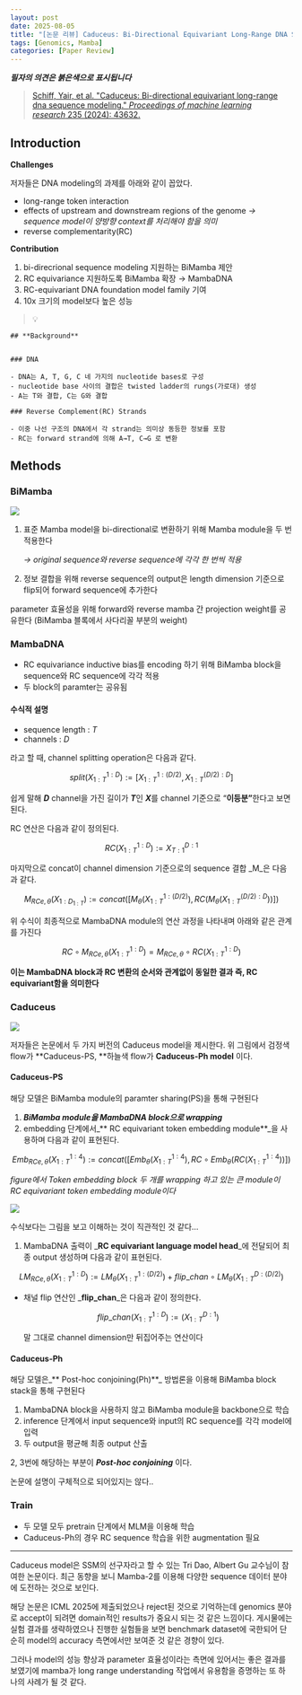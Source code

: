 ```yaml
---
layout: post
date: 2025-08-05
title: "[논문 리뷰] Caduceus: Bi-Directional Equivariant Long-Range DNA Sequence Modeling"
tags: [Genomics, Mamba]
categories: [Paper Review]
---
```


<span class="notion-red">_**필자의 의견은 붉은색으로 표시됩니다**_</span>


> [Schiff, Yair, et al. "Caduceus: Bi-directional equivariant long-range dna sequence modeling." ](https://pmc.ncbi.nlm.nih.gov/articles/PMC12189541/)[_Proceedings of machine learning research_](https://pmc.ncbi.nlm.nih.gov/articles/PMC12189541/)[ 235 (2024): 43632.](https://pmc.ncbi.nlm.nih.gov/articles/PMC12189541/)



## Introduction


**Challenges**


저자들은 DNA modeling의 과제를 아래와 같이 꼽았다.

- long-range token interaction
- effects of upstream and downstream regions of the genome 
_→ sequence model이 양방향 context를 처리해야 함을 의미_
- reverse complementarity(RC)

**Contribution**

1. bi-direcrional sequence modeling 지원하는 BiMamba 제안
1. RC equivariance 지원하도록 BiMamba 확장 → MambaDNA
1. RC-equivariant DNA foundation model family 기여
1. 10x 크기의 model보다 높은 성능

> 💡 


	## **Background**


	### DNA

	- DNA는 A, T, G, C 네 가지의 nucleotide bases로 구성
	- nucleotide base 사이의 결합은 twisted ladder의 rungs(가로대) 생성
	- A는 T와 결합, C는 G와 결합

	### Reverse Complement(RC) Strands

	- 이중 나선 구조의 DNA에서 각 strand는 의미상 동등한 정보를 포함
	- RC는 forward strand에 의해 A→T, C→G 로 변환


## Methods



### BiMamba


![](https://prod-files-secure.s3.us-west-2.amazonaws.com/542b861c-36a8-4051-84e5-8804b6728dba/2c247d59-7815-4980-99f0-8f0d21f445a7/image.png?X-Amz-Algorithm=AWS4-HMAC-SHA256&X-Amz-Content-Sha256=UNSIGNED-PAYLOAD&X-Amz-Credential=ASIAZI2LB466ZS4ZH2IK%2F20250811%2Fus-west-2%2Fs3%2Faws4_request&X-Amz-Date=20250811T161056Z&X-Amz-Expires=3600&X-Amz-Security-Token=IQoJb3JpZ2luX2VjELj%2F%2F%2F%2F%2F%2F%2F%2F%2F%2FwEaCXVzLXdlc3QtMiJHMEUCIQDM0wqTWJIOd8st7WI3peNTJqK%2ByT3HgHcVZtIurPpfrQIgeEVu9kN8nBwbHfs4k9mTAX8ewa0A5P8eRmKy%2BGxsAEkqiAQI8f%2F%2F%2F%2F%2F%2F%2F%2F%2F%2FARAAGgw2Mzc0MjMxODM4MDUiDJDMnllbH7nUYxHuFSrcA%2F9Oc9WKGtray98wutqwWiC2ctWP4%2FCEu3HWtnzkrR%2Bny%2F4dyhQ0beOp4kKonaObPdq5ZUdtt1uGHV0PsrEIT%2F%2BCIMd2r2VPfp%2FsPpyYnjudDr1wHkmdfGOyl%2FudMxybvZ229k5GotYY6ccaEOQDzHXJoOf5oKSJzHORzKRI4dgKjie7WMdm0%2FCRiknDvuEXTdr33EjMFzPOZ%2BLUEuQfqNQ%2BJ0reuAMr5YK%2FqY9k5bcGIxM78nqyMbCho9LvsJmriwRxSxWQ6g4HWPiUpzKkqR1BfBH8kdkmXgPMntL%2FIkVqLzQpk328lmmNL8Bt7y%2FG8PYlWeLYFfpM2qWqDyMy55MHrJhNgn5L%2Bzywy6PkU%2F%2FactVW0zN2yF1NUjOonGzHRxX20X2jCxiCreiHJbxiHWd%2BeLbFZybg3PfCsh4WR0VkYo%2BRAQlFbzvY%2FB%2FQz0T07h1gdB%2FR51ktTfNyI4QOeOsWPHQE2uvBwvtf0Spn9pYMWzD4DIJ8Ei37kcUvQ8WIpji4QuZg6%2FisjuAVwAa0zwZxbCCvTYq61TKJBNtMUvr6VL16WP9q5IeF%2FFJ6PZImBTW66%2FcIphvEoXWX%2Bs4I9ID9mJYuGZBDEhnyUvkfTYfNWc4glq3VwFsHj3AVMMWq6MQGOqUBWn0bwBIh3cOEJZwlxvjXH%2FRqcAxQe2D7Ag7clE4jB22r%2F05tZ5thwYv%2BrTFDDLTXhiAAY7s4Gw25ur87xR278pts%2BYnqxS%2FvNoUWS2lwZR1mhudLjJ1khD6YvrwTG8tm2RasgJ3C3BfL9MyrO%2FjYNv%2BfOOQIxNsf1qSI2JttEo7witvmTphLsh8nbgn4gT9dKocP84nhFlvC%2B77F7pwKUYTvIpp1&X-Amz-Signature=08bfb94893298719af0c314dbe9382001e31687282fdb94cd5b32fe7dcf8dd25&X-Amz-SignedHeaders=host&x-amz-checksum-mode=ENABLED&x-id=GetObject)

1. 표준 Mamba model을 bi-directional로 변환하기 위해 Mamba module을 두 번 적용한다

	_→ original sequence와 reverse sequence에 각각 한 번씩 적용_

1. 정보 결합을 위해 reverse sequence의 output은 length dimension 기준으로 flip되어 forward sequence에 추가한다

parameter 효율성을 위해 forward와 reverse mamba 간 projection weight를 공유한다 (BiMamba 블록에서 사다리꼴 부분의 weight)



### MambaDNA

- RC equivariance inductive bias를 encoding 하기 위해 BiMamba block을 sequence와 RC sequence에 각각 적용
- 두 block의 paramter는 공유됨


#### 수식적 설명

- sequence length : _T_
- channels : _D_

라고 할 때,  channel splitting operation은 다음과 같다.


$$
split(X^{1:D}_{1:T}):=[X^{1:(D/2)}_{1:T},X^{(D/2):D}_{1:T}]
$$


<span class="notion-red">쉽게 말해 </span><span class="notion-red">_**D**_</span><span class="notion-red"> channel을 가진 길이가 </span><span class="notion-red">_**T**_</span><span class="notion-red">인 </span><span class="notion-red">_**X**_</span><span class="notion-red">를 channel 기준으로 “</span><span class="notion-red">**이등분”**</span><span class="notion-red">한다고 보면 된다.</span>


RC 연산은 다음과 같이 정의된다.


$$
RC(X^{1:D}_{1:T}):=X^{D:1}_{T:1}
$$


마지막으로 concat이 channel dimension 기준으로의 sequence 결합 _M_은 다음과 같다.


$$
M_{RCe,\theta}(X_{1:D_{1:T}}):=concat([M_{\theta}(X^{1:(D/2)}_{1:T}),RC(M_{\theta}(X^{(D/2):D}_{1:T}))])
$$


위 수식이 최종적으로 MambaDNA module의 연산 과정을 나타내며 아래와 같은 관계를 가진다


$$
RC\circ M_{RCe,\theta}(X^{1:D}_{1:T}) = M_{RCe,\theta} \circ RC(X^{1:D}_{1:T})
$$


**이는 MambaDNA block과 RC 변환의 순서와 관계없이 동일한 결과 즉, RC equivariant함을 의미한다**



### Caduceus


![](https://prod-files-secure.s3.us-west-2.amazonaws.com/542b861c-36a8-4051-84e5-8804b6728dba/f94a60d7-8145-473b-aef9-7c68d3ec604a/image.png?X-Amz-Algorithm=AWS4-HMAC-SHA256&X-Amz-Content-Sha256=UNSIGNED-PAYLOAD&X-Amz-Credential=ASIAZI2LB466ZS4ZH2IK%2F20250811%2Fus-west-2%2Fs3%2Faws4_request&X-Amz-Date=20250811T161056Z&X-Amz-Expires=3600&X-Amz-Security-Token=IQoJb3JpZ2luX2VjELj%2F%2F%2F%2F%2F%2F%2F%2F%2F%2FwEaCXVzLXdlc3QtMiJHMEUCIQDM0wqTWJIOd8st7WI3peNTJqK%2ByT3HgHcVZtIurPpfrQIgeEVu9kN8nBwbHfs4k9mTAX8ewa0A5P8eRmKy%2BGxsAEkqiAQI8f%2F%2F%2F%2F%2F%2F%2F%2F%2F%2FARAAGgw2Mzc0MjMxODM4MDUiDJDMnllbH7nUYxHuFSrcA%2F9Oc9WKGtray98wutqwWiC2ctWP4%2FCEu3HWtnzkrR%2Bny%2F4dyhQ0beOp4kKonaObPdq5ZUdtt1uGHV0PsrEIT%2F%2BCIMd2r2VPfp%2FsPpyYnjudDr1wHkmdfGOyl%2FudMxybvZ229k5GotYY6ccaEOQDzHXJoOf5oKSJzHORzKRI4dgKjie7WMdm0%2FCRiknDvuEXTdr33EjMFzPOZ%2BLUEuQfqNQ%2BJ0reuAMr5YK%2FqY9k5bcGIxM78nqyMbCho9LvsJmriwRxSxWQ6g4HWPiUpzKkqR1BfBH8kdkmXgPMntL%2FIkVqLzQpk328lmmNL8Bt7y%2FG8PYlWeLYFfpM2qWqDyMy55MHrJhNgn5L%2Bzywy6PkU%2F%2FactVW0zN2yF1NUjOonGzHRxX20X2jCxiCreiHJbxiHWd%2BeLbFZybg3PfCsh4WR0VkYo%2BRAQlFbzvY%2FB%2FQz0T07h1gdB%2FR51ktTfNyI4QOeOsWPHQE2uvBwvtf0Spn9pYMWzD4DIJ8Ei37kcUvQ8WIpji4QuZg6%2FisjuAVwAa0zwZxbCCvTYq61TKJBNtMUvr6VL16WP9q5IeF%2FFJ6PZImBTW66%2FcIphvEoXWX%2Bs4I9ID9mJYuGZBDEhnyUvkfTYfNWc4glq3VwFsHj3AVMMWq6MQGOqUBWn0bwBIh3cOEJZwlxvjXH%2FRqcAxQe2D7Ag7clE4jB22r%2F05tZ5thwYv%2BrTFDDLTXhiAAY7s4Gw25ur87xR278pts%2BYnqxS%2FvNoUWS2lwZR1mhudLjJ1khD6YvrwTG8tm2RasgJ3C3BfL9MyrO%2FjYNv%2BfOOQIxNsf1qSI2JttEo7witvmTphLsh8nbgn4gT9dKocP84nhFlvC%2B77F7pwKUYTvIpp1&X-Amz-Signature=84f50e2feb4187b758ec85f30621ab6c5784ebdb2064904ab23f1d85bef3f8d2&X-Amz-SignedHeaders=host&x-amz-checksum-mode=ENABLED&x-id=GetObject)


저자들은 논문에서 두 가지 버전의 Caduceus model을 제시한다. 위 그림에서 검정색 flow가 **Caduceus-PS, **하늘색 flow가 **Caduceus-Ph model** 이다.



#### Caduceus-PS


해당 모델은 BiMamba module의 paramter sharing(PS)을 통해 구현된다

1. _**BiMamba module을 MambaDNA block으로 wrapping**_
1. embedding 단계에서_** RC equivariant token embedding module**_을 사용하며 다음과 같이 표현된다.

$$
Emb_{RCe,\theta}(X^{1:4}_{1:T}):=concat([Emb_{\theta}(X^{1:4}_{1:T}),RC \circ Emb_{\theta}(RC(X^{1:4}_{1:T}))])
$$


_figure에서 Token embedding block 두 개를 wrapping 하고 있는 큰 module이 RC equivariant token embedding module이다_


![](https://prod-files-secure.s3.us-west-2.amazonaws.com/542b861c-36a8-4051-84e5-8804b6728dba/b175e4da-71eb-4e91-8c23-a06dabe673c9/image.png?X-Amz-Algorithm=AWS4-HMAC-SHA256&X-Amz-Content-Sha256=UNSIGNED-PAYLOAD&X-Amz-Credential=ASIAZI2LB466ZS4ZH2IK%2F20250811%2Fus-west-2%2Fs3%2Faws4_request&X-Amz-Date=20250811T161056Z&X-Amz-Expires=3600&X-Amz-Security-Token=IQoJb3JpZ2luX2VjELj%2F%2F%2F%2F%2F%2F%2F%2F%2F%2FwEaCXVzLXdlc3QtMiJHMEUCIQDM0wqTWJIOd8st7WI3peNTJqK%2ByT3HgHcVZtIurPpfrQIgeEVu9kN8nBwbHfs4k9mTAX8ewa0A5P8eRmKy%2BGxsAEkqiAQI8f%2F%2F%2F%2F%2F%2F%2F%2F%2F%2FARAAGgw2Mzc0MjMxODM4MDUiDJDMnllbH7nUYxHuFSrcA%2F9Oc9WKGtray98wutqwWiC2ctWP4%2FCEu3HWtnzkrR%2Bny%2F4dyhQ0beOp4kKonaObPdq5ZUdtt1uGHV0PsrEIT%2F%2BCIMd2r2VPfp%2FsPpyYnjudDr1wHkmdfGOyl%2FudMxybvZ229k5GotYY6ccaEOQDzHXJoOf5oKSJzHORzKRI4dgKjie7WMdm0%2FCRiknDvuEXTdr33EjMFzPOZ%2BLUEuQfqNQ%2BJ0reuAMr5YK%2FqY9k5bcGIxM78nqyMbCho9LvsJmriwRxSxWQ6g4HWPiUpzKkqR1BfBH8kdkmXgPMntL%2FIkVqLzQpk328lmmNL8Bt7y%2FG8PYlWeLYFfpM2qWqDyMy55MHrJhNgn5L%2Bzywy6PkU%2F%2FactVW0zN2yF1NUjOonGzHRxX20X2jCxiCreiHJbxiHWd%2BeLbFZybg3PfCsh4WR0VkYo%2BRAQlFbzvY%2FB%2FQz0T07h1gdB%2FR51ktTfNyI4QOeOsWPHQE2uvBwvtf0Spn9pYMWzD4DIJ8Ei37kcUvQ8WIpji4QuZg6%2FisjuAVwAa0zwZxbCCvTYq61TKJBNtMUvr6VL16WP9q5IeF%2FFJ6PZImBTW66%2FcIphvEoXWX%2Bs4I9ID9mJYuGZBDEhnyUvkfTYfNWc4glq3VwFsHj3AVMMWq6MQGOqUBWn0bwBIh3cOEJZwlxvjXH%2FRqcAxQe2D7Ag7clE4jB22r%2F05tZ5thwYv%2BrTFDDLTXhiAAY7s4Gw25ur87xR278pts%2BYnqxS%2FvNoUWS2lwZR1mhudLjJ1khD6YvrwTG8tm2RasgJ3C3BfL9MyrO%2FjYNv%2BfOOQIxNsf1qSI2JttEo7witvmTphLsh8nbgn4gT9dKocP84nhFlvC%2B77F7pwKUYTvIpp1&X-Amz-Signature=41ceae4f616ce717e476fc054777486e902e5e6a3326b7355ee906c3734d52f8&X-Amz-SignedHeaders=host&x-amz-checksum-mode=ENABLED&x-id=GetObject)


<span class="notion-red">수식보다는 그림을 보고 이해하는 것이 직관적인 것 같다…</span>

1. MambaDNA 출력이 _**RC equivariant language model head**_에 전달되어 최종 output 생성하며 다음과 같이 표현된다.

$$
LM_{RCe,\theta}(X^{1:D}_{1:T}):= LM_{\theta}(X^{1:(D/2)}_{1:T})+flip\_chan\circ LM_{\theta}(X^{D:(D/2)}_{1:T})
$$

- 채널 flip 연산인 _**flip\_chan**_은 다음과 같이 정의한다.

	$$
	flip\_chan(X^{1:D}_{1:T}):=(X^{D:1}_{1:T})
	$$


	말 그대로 channel dimension만 뒤집어주는 연산이다



#### Caduceus-Ph


해당 모델은_** Post-hoc conjoining(Ph)**_ 방법론을 이용해 BiMamba block stack을 통해 구현된다

1. MambaDNA block을 사용하지 않고 BiMamba module을 backbone으로 학습
1. inference 단계에서 input sequence와 input의 RC sequence를 각각 model에 입력
1. 두 output을 평균해 최종 output 산출

2, 3번에 해당하는 부분이 _**Post-hoc conjoining**_ 이다.


<span class="notion-red">논문에 설명이 구체적으로 되어있지는 않다..</span>



### Train

- 두 모델 모두 pretrain 단계에서 MLM을 이용해 학습
- Caduceus-Ph의 경우 RC sequence 학습을 위한 augmentation 필요

---


<span class="notion-red">Caduceus model은 SSM의 선구자라고 할 수 있는 Tri Dao, Albert Gu 교수님이 참여한 논문이다. 최근 동향을 보니 Mamba-2를 이용해 다양한 sequence 데이터 분야에 도전하는 것으로 보인다.</span>


<span class="notion-red">해당 논문은 ICML 2025에 제출되었으나 reject된 것으로 기억하는데 genomics 분야로 accept이 되려면 domain적인 results가 중요시 되는 것 같은 느낌이다. 게시물에는 실험 결과를 생략하였으나 진행한 실험들을 보면 benchmark dataset에 국한되어 단순히 model의 accuracy 측면에서만 보여준 것 같은 경향이 있다.</span>


<span class="notion-red">그러나 model의 성능 향상과 parameter 효율성이라는 측면에 있어서는 좋은 결과를 보였기에 mamba가 long range understanding 작업에서 유용함을 증명하는 또 하나의 사례가 될 것 같다.</span>

